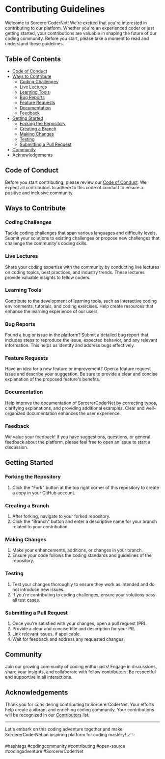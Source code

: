 # Contributing Guidelines

Welcome to SorcererCoderNet! We're excited that you're interested in contributing to our platform. Whether you're an experienced coder or just getting started, your contributions are valuable in shaping the future of our coding community. Before you start, please take a moment to read and understand these guidelines.

## Table of Contents
- [Code of Conduct](#code-of-conduct)
- [Ways to Contribute](#ways-to-contribute)
  - [Coding Challenges](#coding-challenges)
  - [Live Lectures](#live-lectures)
  - [Learning Tools](#learning-tools)
  - [Bug Reports](#bug-reports)
  - [Feature Requests](#feature-requests)
  - [Documentation](#documentation)
  - [Feedback](#feedback)
- [Getting Started](#getting-started)
  - [Forking the Repository](#forking-the-repository)
  - [Creating a Branch](#creating-a-branch)
  - [Making Changes](#making-changes)
  - [Testing](#testing)
  - [Submitting a Pull Request](#submitting-a-pull-request)
- [Community](#community)
- [Acknowledgements](#acknowledgements)

## Code of Conduct

Before you start contributing, please review our [Code of Conduct](CODE_OF_CONDUCT.md). We expect all contributors to adhere to this code of conduct to ensure a positive and inclusive community.

## Ways to Contribute

### Coding Challenges

Tackle coding challenges that span various languages and difficulty levels. Submit your solutions to existing challenges or propose new challenges that challenge the community's coding skills.

### Live Lectures

Share your coding expertise with the community by conducting live lectures on coding topics, best practices, and industry trends. These lectures provide valuable insights to fellow coders.

### Learning Tools

Contribute to the development of learning tools, such as interactive coding environments, tutorials, and coding exercises. Help create resources that enhance the learning experience of our users.

### Bug Reports

Found a bug or issue in the platform? Submit a detailed bug report that includes steps to reproduce the issue, expected behavior, and any relevant information. This helps us identify and address bugs effectively.

### Feature Requests

Have an idea for a new feature or improvement? Open a feature request issue and describe your suggestion. Be sure to provide a clear and concise explanation of the proposed feature's benefits.

### Documentation

Help improve the documentation of SorcererCoderNet by correcting typos, clarifying explanations, and providing additional examples. Clear and well-organized documentation enhances the user experience.

### Feedback

We value your feedback! If you have suggestions, questions, or general feedback about the platform, please feel free to open an issue to start a discussion.

## Getting Started

### Forking the Repository

1. Click the "Fork" button at the top right corner of this repository to create a copy in your GitHub account.

### Creating a Branch

1. After forking, navigate to your forked repository.
2. Click the "Branch" button and enter a descriptive name for your branch related to your contribution.

### Making Changes

1. Make your enhancements, additions, or changes in your branch.
2. Ensure your code follows the coding standards and guidelines of the repository.

### Testing

1. Test your changes thoroughly to ensure they work as intended and do not introduce new issues.
2. If you're contributing to coding challenges, ensure your solutions pass all test cases.

### Submitting a Pull Request

1. Once you're satisfied with your changes, open a pull request (PR).
2. Provide a clear and concise title and description for your PR.
3. Link relevant issues, if applicable.
4. Wait for feedback and address any requested changes.

## Community

Join our growing community of coding enthusiasts! Engage in discussions, share your insights, and collaborate with fellow contributors. Be respectful and supportive in all interactions.

## Acknowledgements

Thank you for considering contributing to SorcererCoderNet. Your efforts help create a vibrant and enriching coding community. Your contributions will be recognized in our [Contributors](CONTRIBUTORS.md) list.

---

Let's embark on this coding adventure together and make SorcererCoderNet an inspiring platform for coding mastery! 🪄✨

#hashtags #codingcommunity #contributing #open-source #codingadventure #SorcererCoderNet
